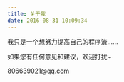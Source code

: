 ```yaml
---
title: 关于我 
date: 2016-08-31 10:09:34
---
```




我只是一个想努力提高自己的程序渣……

如果您有任何意见和建议，欢迎打扰~

806639021@qq.com